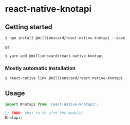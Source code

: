 # react-native-knotapi

## Getting started

`$ npm install @millionscard/react-native-knotapi --save`

or 

`$ yarn add @millionscard/react-native-knotapi`

### Mostly automatic installation

`$ react-native link @millionscard/react-native-knotapi`

## Usage
```javascript
import Knotapi from 'react-native-knotapi';

// TODO: What to do with the module?
Knotapi;
```
